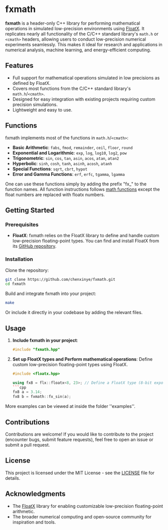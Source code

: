 # fxmath

**fxmath** is a header-only C++ library for performing mathematical operations in simulated low-precision environments using [FloatX](https://github.com/oprecomp/FloatX). It replicates nearly all functionality of the C/C++ standard library's `math.h` or `<cmath>` headers, allowing users to conduct low-precision numerical experiments seamlessly. This makes it ideal for research and applications in numerical analysis, machine learning, and energy-efficient computing.

## Features

- Full support for mathematical operations simulated in low precisions as defined by FloatX.
- Covers most functions from the C/C++ standard library's `math.h`/`<cmath>`.
- Designed for easy integration with existing projects requiring custom precision simulations.
- Lightweight and easy to use.


## Functions

fxmath implements most of the functions in `math.h`/`<cmath>`:

- **Basic Arithmetic**: `fabs`, `fmod`, `remainder`, `ceil`, `floor`, `round`
- **Exponential and Logarithmic**: `exp`, `log`, `log10`, `log2`, `pow`
- **Trigonometric**: `sin`, `cos`, `tan`, `asin`, `acos`, `atan`, `atan2`
- **Hyperbolic**: `sinh`, `cosh`, `tanh`, `asinh`, `acosh`, `atanh`
- **Special Functions**: `sqrt`, `cbrt`, `hypot`
- **Error and Gamma Functions**: `erf`, `erfc`, `tgamma`, `lgamma`

One can use these functions simply by adding the prefix "fx_" to the function names.
All function instructions follows [math functions](https://en.cppreference.com/w/cpp/header/cmath) except the float numbers are replaced with floatx numbers. 


## Getting Started

### Prerequisites

- **FloatX**: fxmath relies on the FloatX library to define and handle custom low-precision floating-point types. You can find and install FloatX from its [GitHub repository](https://github.com/oprecomp/FloatX).

### Installation

Clone the repository:
```bash
git clone https://github.com/chenxinye/fxmath.git
cd fxmath
```

Build and integrate fxmath into your project:
```bash
make
```

Or include it directly in your codebase by adding the relevant files.

## Usage

1. **Include fxmath in your project**:
   ```cpp
   #include "fxmath.hpp"
   ```

2. **Set up FloatX types and Perform mathematical operations**:
   Define custom low-precision floating-point types using FloatX.
   ```cpp
   #include <floatx.hpp>

   using fx8 = flx::floatx<8, 23>; // Define a FloatX type (8-bit exponent, 23-bit mantissa)
   ```cpp
   fx8 a = 3.14;
   fx8 b = fxmath::fx_sin(a);
   ```

More examples can be viewed at inside the folder ''examples''.

## Contributions

Contributions are welcome! If you would like to contribute to the project (encounter bugs, submit feature requests), feel free to open an issue or submit a pull request.

## License

This project is licensed under the MIT License - see the [LICENSE](LICENSE) file for details.

## Acknowledgments

- The [FloatX](https://github.com/oprecomp/FloatX) library for enabling customizable low-precision floating-point arithmetic.
- The broader numerical computing and open-source community for inspiration and tools.
